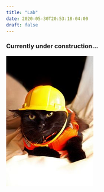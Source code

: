 ```yaml
---
title: "Lab"
date: 2020-05-30T20:53:18-04:00
draft: false
---
```


### Currently under construction...

![Catstruction](images/cat_construction.jpg)